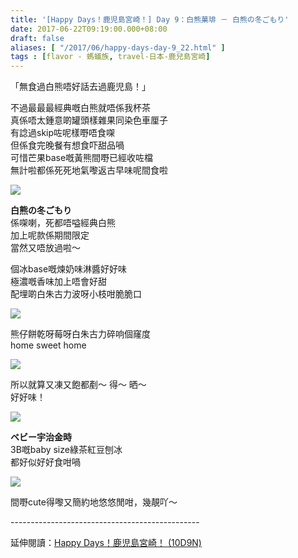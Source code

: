 ```yaml
---
title: '[Happy Days！鹿児島宮崎！] Day 9：白熊菓琲 － 白熊の冬ごもり'
date: 2017-06-22T09:19:00.000+08:00
draft: false
aliases: [ "/2017/06/happy-days-day-9_22.html" ]
tags : [flavor - 螞蟻族, travel-日本-鹿兒島宮崎]
---
```


「無食過白熊唔好話去過鹿児島！」  
  
不過最最最經典嘅白熊就唔係我杯茶  
真係唔太鍾意啲罐頭樣雜果同染色車厘子  
有諗過skip咗呢樣嘢唔食㗎  
但係食完晚餐有想食吓甜品喎  
可惜芒果base嘅黃熊間嘢已經收咗檔  
無計啦都係死死地氣嚟返古早味呢間食啦  

![](/images/kojkmi9d.jpg)

**白熊の冬ごもり**  
係㗎喇，死都唔嗌經典白熊  
加上呢款係期間限定  
當然又唔放過啦～  
  
個冰base嘅煉奶味淋醬好好味  
極濃嘅香味加上唔會好甜  
配埋啲白朱古力波呀小枝咁脆脆口  

![](/images/kojkmi9d1.jpg)

熊仔餅乾呀莓呀白朱古力碎响個窿度  
home sweet home  

![](/images/kojkmi9d2.jpg)

所以就算又凍又飽都剷～ 得～ 晒～  
好好味！  

![](/images/kojkmi9d3.jpg)

**ベビー宇治金時**  
3B嘅baby size綠茶紅豆刨冰  
都好似好好食咁喎  

![](/images/kojkmi9d4.jpg)

間嘢cute得嚟又簡約地悠悠閒咁，幾靚吖～  
  
\-----------------------------------------------  
  
延伸閱讀：[Happy Days！鹿児島宮崎！ (10D9N)](https://hidie.net/kojkmi10d9n/)
